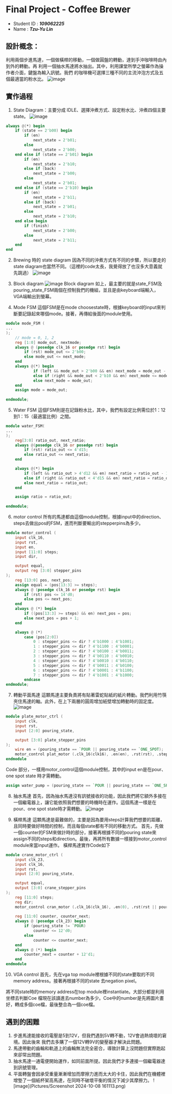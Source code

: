 # Final Project - Coffee Brewer

- Student ID : ***109062225***
- Name : ***Tzu-Yu Lin***

## 設計概念： 
利用兩個步進馬達，一個做橫桿的移動，一個做圓盤的轉動，達到手沖咖啡時由內到外的轉動。再
利用一個抽水馬達將水抽出。其中，利用課堂所學之螢幕作為操作者介面，鍵盤為輸入訊號。我們
的咖啡機可選擇三種不同的主流沖泡方式及五個最適當的粉水比。
![image](Pictures/成品照.png)

## 實作過程
1. State Diagram：主要分成 IDLE、選擇沖煮方式、設定粉水比、沖煮四個主要state。
![image](Pictures/state_diagrame.png)
```verilog
always @(*) begin
    if (state == 2'b00) begin
        if (en)
            next_state = 2'b01;
        else
            next_state = 2'b00;
    end else if (state == 2'b01) begin
        if (en)
            next_state = 2'b10;
        else if (back)
            next_state = 2'b00;
        else
            next_state = 2'b01;
    end else if (state == 2'b10) begin
        if (en)
            next_state = 2'b11;
        else if (back)
            next_state = 2'b01;
        else
            next_state = 2'b10;
    end else begin
        if (finish)
            next_state = 2'b00;
        else
            next_state = 2'b11;
    end
end
```

2. Brewing 時的 state diagram
因為不同的沖煮方式有不同的步驟，所以要走的state diagram也當然不同。（這裡的code太長，我覺得放了也沒多大意義就先跳過）
![image](Pictures/pouring_state_diagrame.png)

3. Block diagram
![image](Pictures/block_diagrame.png)
Block diagram 如上，最主要的就是state_FSM及pouring_state_FSM兩個在控制我們的機組，並且是由keyboard端輸入，VGA端輸出到螢幕。

4. Mode FSM
這個FSM是在mode choosestate時，根據keyboard的input來判斷要記錄起來哪個mode。接著，再傳給後面的module使用。
```verilog
module mode_FSM (
...
);
    // mode = 0, 1, 2
    reg [1:0] mode_out, nextmode;
    always @ (posedge clk_16 or posedge rst) begin
        if (rst) mode_out <= 2'b00;
        else mode_out <= next_mode;
    end
    always @(*) begin
            if (left && mode_out > 2'b00 && en) next_mode = mode_out - 1;
            else if (right && mode_out < 2'b10 && en) next_mode <= mode_out + 1;
            else next_mode = mode_out;
    end
    assign mode = mode_out;
    
endmodule;
```

5. Water FSM
這個FSM則是在記錄粉水比，其中，我們有設定比例需位於1：12到1：15（最適當比例）之間。
```verilog
module water_FSM(
...
);
    reg[3:0] ratio_out, next_ratio;
    always @(posedge clk_16 or posedge rst) begin
        if (rst) ratio_out <= 4'd15;
        else ratio_out <= next_ratio;
    end

    always @(*) begin
        if (left && ratio_out > 4'd12 && en) next_ratio = ratio_out - 1;
        else if (right && ratio_out < 4'd15 && en) next_ratio = ratio_out + 1;
        else next_ratio = ratio_out;
    end

    assign ratio = ratio_out;
    
endmodule;
```

6. motor control
所有的馬達都由這個module控制，根據input中的direction、steps去做出pos的FSM，進而判斷要輸出的stepperpins為多少。
```verilog
module motor_control (
    input clk_16,
    input rst,
    input en,
    input [11:0] steps;
    input dir,

    output equal,
    output reg [3:0] stepper_pins
);
    reg [13:0] pos, next_pos;
    assign equal = (pos[13:3] >= steps);
    always @ (posedge clk_16 or posedge rst) begin
        if (rst) pos <= 14'd0;
        else pos <= next_pos;
    end
    always @ (*) begin
        if ((pos[13:3] >= steps) && en) next_pos = pos;
        else next_pos = pos + 1;
    end

    always @ (*)
        case (pos[2:0])
            0 : stepper_pins <= dir ? 4'b1000 : 4'b1001;
            1 : stepper_pins <= dir ? 4'b1100 : 4'b0001;
            2 : stepper_pins <= dir ? 4'b0100 : 4'b0011;
            3 : stepper_pins <= dir ? 4'b0110 : 4'b0010;
            4 : stepper_pins <= dir ? 4'b0010 : 4'b0110;
            5 : stepper_pins <= dir ? 4'b0011 : 4'b0100;
            6 : stepper_pins <= dir ? 4'b0001 : 4'b1100;
            7 : stepper_pins <= dir ? 4'b1001 : 4'b1000;
        endcase
endmodule;
```

7. 轉動平面馬達
這顆馬達主要負責將有貼著雷蛇貼紙的紙片轉動。我們利用竹筷夾住馬達的軸。此外，在上下兩層的圓周增加紙壁增加轉動時的固定度。
![image](Pictures/plate_motor.png)
```verilog
module plate_motor_ctrl (
    input clk,
    input rst,
    input [2:0] pouring_state,

    output [3:0] plate_stepper_pins
);
    wire en = (pouring_state == `POUR || pouring_state == `ONE_SPOT);
    motor_control plat_motor (.clk_16(clk16), .en(en), .rst(rst), .steps(12'd0), .dir(1'b0), .stepper_pins(plate_stepper_pins));
endmodule
```
Code 部分，一樣用motor_control這個module控制，其中的input en是在pour、one spot state 時才需轉動。
```verilog
assign water_pump = (pouring_state == `POUR || pouring_state == `ONE_SPOT);
```

8. 抽水馬達
首先，因為抽水馬達沒有訊號接收的功能，因此我們將它額外多接在一個繼電器上，讓它能依照我們想要的時機時在運作。這個馬達一樣是在pour、one spot state時才需轉動。
![image](Pictures/water_pump.png)

9. 橫桿馬達
這顆馬達是最難做的，主要是因為要用steps計算我們想要的距離，且同時要做好時間的控制，而且每個state都有不同的移動方式。
首先，先做一個counter的FSM來做計時的部分，接著再根據不同的pouring state來assign不同的steps和direction。最後，再將所有數據一樣接到motor_control module來當input運作。
橫桿馬達實作Code如下
```verilog
module crane_motor_ctrl (
    input clk_23,
    input clk_16,
    input rst,
    input [2:0] pouring_state,

    output equal,
    output [3:0] crane_stepper_pins
);
    reg [11:0] steps;
    reg dir;
    motor_control cran_motor (.clk_16(clk_16), .en(0), .rst(rst || pouring_state == `IDLE));
    
    reg [11:0] counter, counter_next;
    always @ (posedge clk_23) begin
        if (pouring_state != `POUR)
            counter <= 12'd0;
        else
            counter <= counter_next;
    end
    always @ (*) begin
        counter_next = counter + 12'd1;
    end
endmodule
```

10. VGA control
首先，先在vga top module裡根據不同的state要取的不同memory address。接著再根據不同的state 去negation pixel。

將不同state時的memory address在top module裡instantiate。大部分都是利用坐標去判斷Coe 檔現在該讀進去number為多少。Coe中的number是先將圖片畫好，轉成多個coe檔，最後整合為一個coe檔。

## 遇到的困難
1. 步進馬達能接收的電壓是5到12V，但我們遇到5V轉不動，12V會過熱燒壞的窘境。因此後來
我們去多購了一個12V轉9V的變壓器才解決此問題。 
2. 馬達帶動的齒輪和軌道上的齒輪無法完全密合，導致計算上沒問題但實際跑起來卻常出問題。 
3. 抽水馬達一通電便開始運作，如同前面所提。因此我們才多連接一個繼電器達到訊號管理。 
4. 平面轉盤會因承受重量漸漸增加而摩擦力進而太大的卡住，因此我們在機體裡增墊了一個紙杯架高馬達，在同時不破壞平衡的情況下減少其摩擦力。
![image](Pictures/Screenshot 2024-10-08 161113.png)
